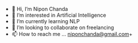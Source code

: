 - 👋 Hi, I’m Nipon Chanda
- 👀 I’m interested in Artificial Intelligence
- 🌱 I’m currently learning NLP
- 💞️ I’m looking to collaborate on freelancing
- 📫 How to reach me ... niponchanda@gmail.com+

<!---
niponchanda/niponchanda is a ✨ special ✨ repository because its `README.md` (this file) appears on your GitHub profile.
You can click the Preview link to take a look at your changes.
--->
